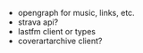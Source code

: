 - opengraph for music, links, etc.
- strava api?
- lastfm client or types
- coverartarchive client?
